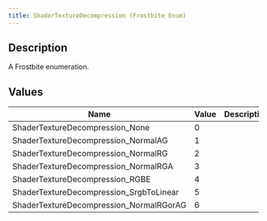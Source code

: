 ```yaml
---
title: ShaderTextureDecompression (Frostbite Enum)
---
```

## Description

A Frostbite enumeration.

## Values

| Name                                     | Value | Description |
| ---------------------------------------- | ----- | ----------- |
| ShaderTextureDecompression\_None         | 0     |             |
| ShaderTextureDecompression\_NormalAG     | 1     |             |
| ShaderTextureDecompression\_NormalRG     | 2     |             |
| ShaderTextureDecompression\_NormalRGA    | 3     |             |
| ShaderTextureDecompression\_RGBE         | 4     |             |
| ShaderTextureDecompression\_SrgbToLinear | 5     |             |
| ShaderTextureDecompression\_NormalRGorAG | 6     |             |
